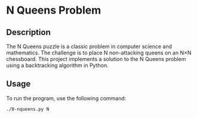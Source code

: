 # N Queens Problem

## Description
The N Queens puzzle is a classic problem in computer science and mathematics. The challenge is to place N non-attacking queens on an N×N chessboard. This project implements a solution to the N Queens problem using a backtracking algorithm in Python.

## Usage
To run the program, use the following command:

```bash
./0-nqueens.py N
